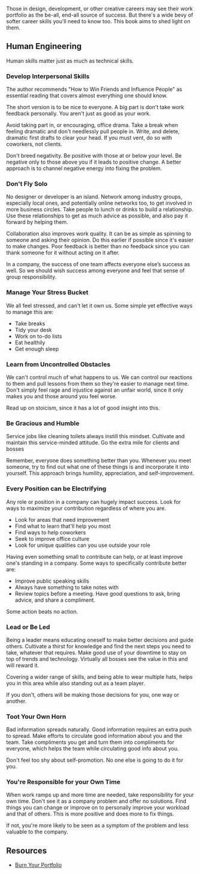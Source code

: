 Those in design, development, or other creative careers may see their work portfolio as the be-all, end-all source of success. But there's a wide bevy of softer career skills you'll need to know too. This book aims to shed light on them.

## Human Engineering

Human skills matter just as much as technical skills.

### Develop Interpersonal Skills

The author recommends "How to Win Friends and Influence People" as essential reading that covers almost everything one should know.

The short version is to be nice to everyone. A big part is don't take work feedback personally. You aren't just as good as your work.

Avoid taking part in, or encouraging, office drama. Take a break when feeling dramatic and don't needlessly pull people in. Write, and delete, dramatic first drafts to clear your head. If you must vent, do so with coworkers, not clients.

Don't breed negativity. Be positive with those at or below your level. Be negative only to those above you if it leads to positive change. A better approach is to channel negative energy into fixing the problem.

### Don't Fly Solo

No designer or developer is an island. Network among industry groups, especially local ones, and potentially online networks too, to get involved in more business circles. Take people to lunch or drinks to build a relationship. Use these relationships to get as much advice as possible, and also pay it forward by helping them.

Collaboration also improves work quality. It can be as simple as spinning to someone and asking their opinion. Do this earlier if possible since it's easier to make changes. Poor feedback is better than no feedback since you can thank someone for it without acting on it after.

In a company, the success of one team affects everyone else’s success as well. So we should wish success among everyone and feel that sense of group responsibility.

### Manage Your Stress Bucket

We all feel stressed, and can't let it own us. Some simple yet effective ways to manage this are:

* Take breaks
* Tidy your desk
* Work on to-do lists
* Eat healthily
* Get enough sleep

### Learn from Uncontrolled Obstacles

We can't control much of what happens to us. We can control our reactions to them and pull lessons from them so they're easier to manage next time. Don't simply feel rage and injustice against an unfair world, since it only makes you and those around you feel worse.

Read up on stoicism, since it has a lot of good insight into this.

### Be Gracious and Humble

Service jobs like cleaning toilets always instill this mindset. Cultivate and maintain this service-minded attitude. Go the extra mile for clients and bosses

Remember, everyone does something better than you. Whenever you meet someone, try to find out what one of these things is and incorporate it into yourself. This approach brings humility, appreciation, and self-improvement.

### Every Position can be Electrifying

Any role or position in a company can hugely impact success. Look for ways to maximize your contribution regardless of where you are.

* Look for areas that need improvement
* Find what to learn that'll help you most
* Find ways to help coworkers
* Seek to improve office culture
* Look for unique qualities can you use outside your role

Having even something small to contribute can help, or at least improve one's standing in a company. Some ways to specifically contribute better are:

* Improve public speaking skills
* Always have something to take notes with
* Review topics before a meeting. Have good questions to ask, bring advice, and share a compliment.

Some action beats no action.

### Lead or Be Led

Being a leader means educating oneself to make better decisions and guide others. Cultivate a thirst for knowledge and find the next steps you need to take, whatever that requires. Make good use of your downtime to stay on top of trends and technology. Virtually all bosses see the value in this and will reward it.

Covering a wider range of skills, and being able to wear multiple hats, helps you in this area while also standing out as a team player.

If you don't, others will be making those decisions for you, one way or another.

### Toot Your Own Horn

Bad information spreads naturally. Good information requires an extra push to spread. Make efforts to circulate good information about you and the team. Take compliments you get and turn them into compliments for everyone, which helps the team while circulating good info about you.

Don't feel too shy about self-promotion. No one else is going to do it for you.

### You're Responsible for your Own Time

When work ramps up and more time are needed, take responsibility for your own time. Don't see it as a company problem and offer no solutions. Find things you can change or improve on to personally improve your workload and that of others. This is more positive and does more to fix things.

If not, you're more likely to be seen as a symptom of the problem and less valuable to the company.

## Resources

* [Burn Your Portfolio](https://www.amazon.com/Burn-Your-Portfolio-design-school-ebook/dp/B00D17QRAG)
